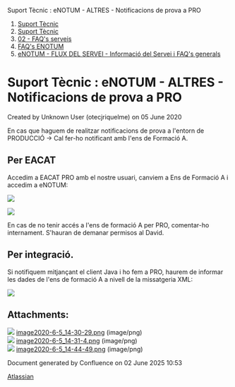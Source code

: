 Suport Tècnic : eNOTUM - ALTRES - Notificacions de prova a PRO  

1.  [Suport Tècnic](index.md)
2.  [Suport Tècnic](13893782.md)
3.  [02 - FAQ's serveis](26313393.md)
4.  [FAQ's ENOTUM](28705561.md)
5.  [eNOTUM - FLUX DEL SERVEI - Informació del Servei i FAQ's generals](26313306.md)

Suport Tècnic : eNOTUM - ALTRES - Notificacions de prova a PRO
==============================================================

Created by Unknown User (otecjriquelme) on 05 June 2020

En cas que haguem de realitzar notificacions de prova a l'entorn de PRODUCCIÓ → Cal fer-ho notificant amb l'ens de Formació A.

Per EACAT
---------

Accedim a EACAT PRO amb el nostre usuari, canviem a Ens de Formació A i accedim a eNOTUM:

![](attachments/41517078/41517079.png)

![](attachments/41517078/41517080.png)

En cas de no tenir accés a l'ens de formació A per PRO, comentar-ho internament. S'hauran de demanar permisos al David.

  

Per integració.
---------------

Si notifiquem mitjançant el client Java i ho fem a PRO, haurem de informar les dades de l'ens de formació A a nivell de la missatgeria XML:

![](attachments/41517078/41517081.png)

  

  

  

  

  

  

Attachments:
------------

![](images/icons/bullet_blue.gif) [image2020-6-5\_14-30-29.png](attachments/41517078/41517079.png) (image/png)  
![](images/icons/bullet_blue.gif) [image2020-6-5\_14-31-4.png](attachments/41517078/41517080.png) (image/png)  
![](images/icons/bullet_blue.gif) [image2020-6-5\_14-44-49.png](attachments/41517078/41517081.png) (image/png)  

Document generated by Confluence on 02 June 2025 10:53

[Atlassian](http://www.atlassian.com/)